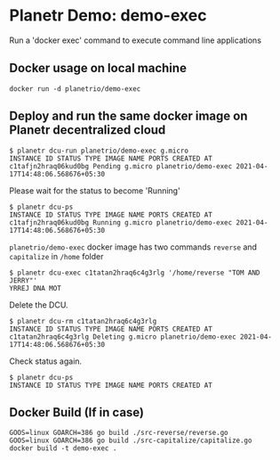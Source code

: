 # Planetr Demo: demo-exec
Run a 'docker exec' command to execute command line applications

## Docker usage on local machine 
```
docker run -d planetrio/demo-exec
```

## Deploy and run the same docker image on Planetr decentralized cloud

```
$ planetr dcu-run planetrio/demo-exec g.micro
INSTANCE ID STATUS TYPE IMAGE NAME PORTS CREATED AT
c1tafjn2hraq06kud0bg Pending g.micro planetrio/demo-exec 2021-04-17T14:48:06.568676+05:30
```

Please wait for the status to become 'Running'

```
$ planetr dcu-ps
INSTANCE ID STATUS TYPE IMAGE NAME PORTS CREATED AT
c1tafjn2hraq06kud0bg Running g.micro planetrio/demo-exec 2021-04-17T14:48:06.568676+05:30
```

```planetrio/demo-exec``` docker image has two commands ```reverse``` and ```capitalize``` in ```/home``` folder

```
$ planetr dcu-exec c1tatan2hraq6c4g3rlg '/home/reverse "TOM AND JERRY"'
YRREJ DNA MOT
```

Delete the DCU.

```
$ planetr dcu-rm c1tatan2hraq6c4g3rlg
INSTANCE ID STATUS TYPE IMAGE NAME PORTS CREATED AT
c1tatan2hraq6c4g3rlg Deleting g.micro planetrio/demo-exec 2021-04-17T14:48:06.568676+05:30
```

Check status again.

```
$ planetr dcu-ps
INSTANCE ID STATUS TYPE IMAGE NAME PORTS CREATED AT
```

## Docker Build (If in case)
```
GOOS=linux GOARCH=386 go build ./src-reverse/reverse.go
GOOS=linux GOARCH=386 go build ./src-capitalize/capitalize.go 
docker build -t demo-exec .
```
